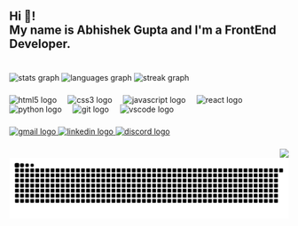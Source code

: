 <h2 align="left">Hi 👋! <br>My name is Abhishek Gupta and I'm a FrontEnd Developer.</h2>

###

<br clear="both">

<div align="left">
  <img src="https://github-readme-stats.vercel.app/api?username=Abhishek-G06&hide_title=false&hide_rank=false&show_icons=true&include_all_commits=true&count_private=true&disable_animations=false&theme=dracula&locale=en&hide_border=false&custom_title=Stats" height="160" alt="stats graph"  />
  <img src="https://github-readme-stats.vercel.app/api/top-langs?username=Abhishek-G06&locale=en&hide_title=false&layout=compact&card_width=320&langs_count=12&theme=dracula&hide_border=false" height="160" alt="languages graph"  />
  <img src="https://streak-stats.demolab.com?user=Abhishek-G06&locale=en&mode=weekly&theme=dracula&hide_border=false&border_radius=5" height="160" alt="streak graph"  />
</div>

###

<div align="left">
  <img src="https://cdn.jsdelivr.net/gh/devicons/devicon/icons/html5/html5-original.svg" height="25" alt="html5 logo"  />
  <img width="12" />
  <img src="https://cdn.jsdelivr.net/gh/devicons/devicon/icons/css3/css3-original.svg" height="25" alt="css3 logo"  />
  <img width="12" />
  <img src="https://cdn.jsdelivr.net/gh/devicons/devicon/icons/javascript/javascript-original.svg" height="25" alt="javascript logo"  />
  <img width="12" />
  <img src="https://cdn.jsdelivr.net/gh/devicons/devicon/icons/react/react-original.svg" height="25" alt="react logo"  />
  <img width="12" />
  <img src="https://cdn.jsdelivr.net/gh/devicons/devicon/icons/python/python-original.svg" height="25" alt="python logo"  />
  <img width="12" />
  <img src="https://cdn.jsdelivr.net/gh/devicons/devicon/icons/git/git-original.svg" height="25" alt="git logo"  />
  <img width="12" />
  <img src="https://cdn.jsdelivr.net/gh/devicons/devicon/icons/vscode/vscode-original.svg" height="25" alt="vscode logo"  />
</div>

###

<div align="left">
  <a href="https://mail.google.com/mail/u/0/#inbox" target="_blank">
    <img src="https://raw.githubusercontent.com/maurodesouza/profile-readme-generator/master/src/assets/icons/social/gmail/default.svg" width="40" height="25" alt="gmail logo"  />
  </a>
  <a href="https://www.linkedin.com/in/abhishek-gupta-667229189/" target="_blank">
    <img src="https://raw.githubusercontent.com/maurodesouza/profile-readme-generator/master/src/assets/icons/social/linkedin/default.svg" width="40" height="25" alt="linkedin logo"  />
  </a>
  <a href="https://discord.com/users/582761721601589270" target="_blank">
    <img src="https://raw.githubusercontent.com/maurodesouza/profile-readme-generator/master/src/assets/icons/social/discord/default.svg" width="40" height="25" alt="discord logo"  />
  </a>
</div>

###

<img align="right" src="https://profile-counter.glitch.me/Abhishek-G06/count.svg?"  />

###

<img src="snake.svg" alt="Snake animation" />

###
